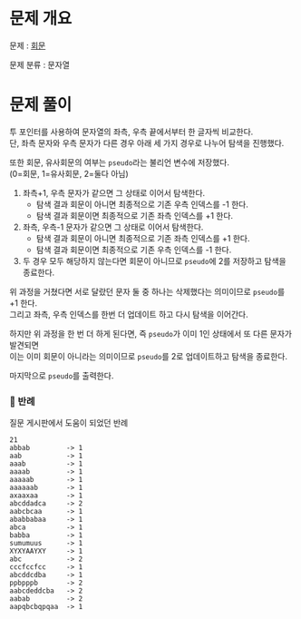 # 문제 개요

문제 : [회문](https://www.acmicpc.net/problem/17609)

문제 분류 : 문자열

# 문제 풀이

투 포인터를 사용하여 문자열의 좌측, 우측 끝에서부터 한 글자씩 비교한다.  
단, 좌측 문자와 우측 문자가 다른 경우 아래 세 가지 경우로 나누어 탐색을 진행했다.

또한 회문, 유사회문의 여부는 `pseudo`라는 불리언 변수에 저장했다.  
(0=회문, 1=유사회문, 2=둘다 아님)

1. 좌측+1, 우측 문자가 같으면 그 상태로 이어서 탐색한다.
   - 탐색 결과 회문이 아니면 최종적으로 기존 우측 인덱스를 -1 한다.
   - 탐색 결과 회문이면 최종적으로 기존 좌측 인덱스를 +1 한다.
2. 좌측, 우측-1 문자가 같으면 그 상태로 이어서 탐색한다.
   - 탐색 결과 회문이 아니면 최종적으로 기존 좌측 인덱스를 +1 한다.
   - 탐색 결과 회문이면 최종적으로 기존 우측 인덱스를 -1 한다.
3. 두 경우 모두 해당하지 않는다면 회문이 아니므로 `pseudo`에 2를 저장하고 탐색을 종료한다.

위 과정을 거쳤다면 서로 달랐던 문자 둘 중 하나는 삭제했다는 의미이므로 `pseudo`를 +1 한다.  
그리고 좌측, 우측 인덱스를 한번 더 업데이트 하고 다시 탐색을 이어간다.

하지만 위 과정을 한 번 더 하게 된다면, 즉 `pseudo`가 이미 1인 상태에서 또 다른 문자가 발견되면  
이는 이미 회문이 아니라는 의미이므로 `pseudo`를 2로 업데이트하고 탐색을 종료한다.

마지막으로 `pseudo`를 출력한다.

### 🤠 반례

질문 게시판에서 도움이 되었던 반례

```
21
abbab         -> 1
aab           -> 1
aaab          -> 1
aaaab         -> 1
aaaaab        -> 1
aaaaaab       -> 1
axaaxaa       -> 1
abcddadca     -> 2
aabcbcaa      -> 1
ababbabaa     -> 1
abca          -> 1
babba         -> 1
sumumuus      -> 1
XYXYAAYXY     -> 1
abc           -> 2
cccfccfcc     -> 1
abcddcdba     -> 1
ppbpppb       -> 2
aabcdeddcba   -> 2
aabab         -> 2
aapqbcbqpqaa  -> 1
```
